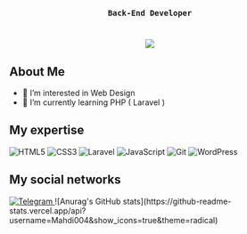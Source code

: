 <h3 align="center"> 
    
**`Back-End Developer`**
</h3>
<h1 align="center">
    <img src="https://readme-typing-svg.herokuapp.com/?font=Aptos&color=0AB952&size=35&center=true&vCenter=true&width=500&height=70&duration=5000&lines=Hi!+I'm+Mahdi+Mohamadpoor.;Nice+to+meet+you+👋" />
</h1>




## About Me
<!---
Mahdi004/Mahdi004 is a ✨ special ✨ repository because its `README.md` (this file) appears on your GitHub profile.
You can click the Preview link to take a look at your changes.
--->


- 👀 I’m interested in Web Design
- 🌱 I’m currently learning PHP ( Laravel )

## My expertise
<p>

<img alt="HTML5" src="https://img.shields.io/badge/html5-%23E34F26.svg?style=for-the-badge&logo=html5&logoColor=white" />
<img alt="CSS3" src="https://img.shields.io/badge/css3-%231572B6.svg?style=for-the-badge&logo=css3&logoColor=white" /> 
<img alt="Laravel" src="https://img.shields.io/badge/Laravel-%2320232a.svg?style=for-the-badge&logo=Laravel&logoColor=%2361DAFB" /> 
<img alt="JavaScript" src="https://img.shields.io/badge/PHP-%23323330.svg?style=for-the-badge&logo=PHP&logoColor=%834C9BFA" />  
<img alt="Git" src="https://img.shields.io/badge/git-%23F05033.svg?style=for-the-badge&logo=git&logoColor=white" />  
<img alt="WordPress" src="https://img.shields.io/badge/WordPress-%23117AC9.svg?style=for-the-badge&logo=WordPress&logoColor=white" />

</p>


## My social networks
<a href="https://t.me/danovan00">
    <img alt="Telegram" src="https://img.shields.io/badge/Telegram-2CA5E0?style=for-the-badge&logo=telegram&logoColor=white" />
</a>
![Anurag's GitHub stats](https://github-readme-stats.vercel.app/api?username=Mahdi004&show_icons=true&theme=radical)
